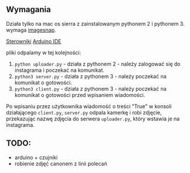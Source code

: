 ## Wymagania


Działa tylko na mac os sierra z zainstalowanym pythonem 2 i pythonem 3. wymaga [imagesnap](http://iharder.sourceforge.net/current/macosx/imagesnap/).

[Sterowniki](https://github.com/adrianmihalko/ch340g-ch34g-ch34x-mac-os-x-driver)
[Arduino IDE](https://www.arduino.cc/en/Guide/ArduinoNano)

pliki odpalamy w tej kolejności:

1. `python uploader.py` - działa z pythonem 2 - należy zalogować się do instagrama i poczekać na komunikat.
2. `python3 server.py` - działa z pythonem 3 - należy poczekać na komunikat o gotowości.
3. `python3 client.py` - działa z pythonem 3 - należy poczekać na komunikat o gotowości przed wpisaniem wiadomości.

Po wpisaniu przez użytkownika wiadomość o treści "True" w konsoli działającego `client.py`, `server.py` odpala kamerkę i robi zdjęcie, przekazując nazwę zdjęcia do serwera `uploader.py`, który wstawia je na instagrama.

## TODO:

- arduino + czujniki
- robienie zdjęć canonem z linii polecań